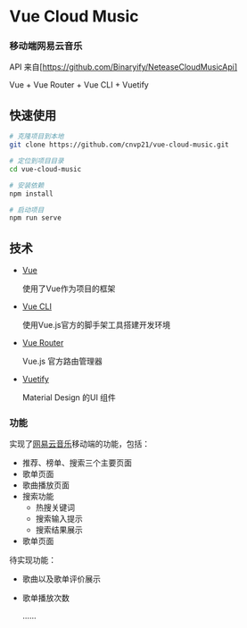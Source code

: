 # Vue Cloud Music

### 移动端网易云音乐



API 来自[https://github.com/Binaryify/NeteaseCloudMusicApi]

Vue + Vue Router + Vue CLI + Vuetify



## 快速使用

```bash
# 克隆项目到本地
git clone https://github.com/cnvp21/vue-cloud-music.git

# 定位到项目目录
cd vue-cloud-music

# 安装依赖
npm install

# 启动项目
npm run serve
```



## 技术

- [Vue](https://vuejs.org/)

  使用了Vue作为项目的框架

- [Vue CLI](https://cli.vuejs.org/)

  使用Vue.js官方的脚手架工具搭建开发环境

- [Vue Router](https://router.vuejs.org/)

  Vue.js 官方路由管理器

- [Vuetify](https://vuetifyjs.com/)

  Material Design 的UI 组件



### 功能

实现了[网易云音乐](http://music.163.com/)移动端的功能，包括：

- 推荐、榜单、搜索三个主要页面
- 歌单页面
- 歌曲播放页面
- 搜索功能
  - 热搜关键词
  - 搜索输入提示
  - 搜索结果展示
- 歌单页面



待实现功能：

- 歌曲以及歌单评价展示

- 歌单播放次数

  ……

